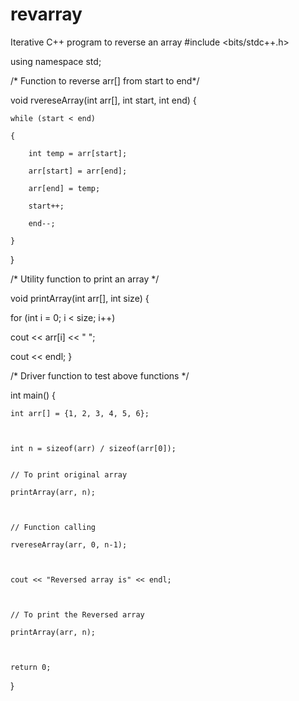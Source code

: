 # revarray
Iterative C++ program to reverse an array
#include <bits/stdc++.h>

using namespace std;
 
/* Function to reverse arr[] from start to end*/

void rvereseArray(int arr[], int start, int end)
{

    while (start < end)

    {

        int temp = arr[start]; 

        arr[start] = arr[end];

        arr[end] = temp;

        start++;

        end--;

    } 
}     
 
/* Utility function to print an array */

void printArray(int arr[], int size)
{

   for (int i = 0; i < size; i++)

   cout << arr[i] << " ";
 

   cout << endl;
} 
 
/* Driver function to test above functions */

int main() 
{

    int arr[] = {1, 2, 3, 4, 5, 6};

     

    int n = sizeof(arr) / sizeof(arr[0]); 
 

    // To print original array 

    printArray(arr, n);

     

    // Function calling

    rvereseArray(arr, 0, n-1);

     

    cout << "Reversed array is" << endl;

     

    // To print the Reversed array

    printArray(arr, n);

     

    return 0;
}
